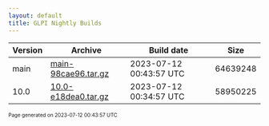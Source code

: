 ```yaml
---
layout: default
title: GLPI Nightly Builds
---
```


Version|Archive|Build date|Size
---|---|---|---
main|[main-98cae96.tar.gz](main-98cae96.tar.gz)|2023-07-12 00:43:57 UTC|64639248
10.0|[10.0-e18dea0.tar.gz](10.0-e18dea0.tar.gz)|2023-07-12 00:34:57 UTC|58950225

<font size="1">Page generated on 2023-07-12 00:43:57 UTC</font>
